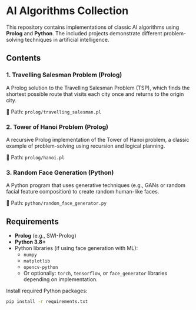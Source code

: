 # AI Algorithms Collection

This repository contains implementations of classic AI algorithms using **Prolog** and **Python**. The included projects demonstrate different problem-solving techniques in artificial intelligence.

## Contents

### 1. Travelling Salesman Problem (Prolog)
A Prolog solution to the Travelling Salesman Problem (TSP), which finds the shortest possible route that visits each city once and returns to the origin city.

📁 Path: `prolog/travelling_salesman.pl`

### 2. Tower of Hanoi Problem (Prolog)
A recursive Prolog implementation of the Tower of Hanoi problem, a classic example of problem-solving using recursion and logical planning.

📁 Path: `prolog/hanoi.pl`

### 3. Random Face Generation (Python)
A Python program that uses generative techniques (e.g., GANs or random facial feature composition) to create random human-like faces.

📁 Path: `python/random_face_generator.py`

## Requirements

- **Prolog** (e.g., SWI-Prolog)
- **Python 3.8+**
- Python libraries (if using face generation with ML):
  - `numpy`
  - `matplotlib`
  - `opencv-python`
  - Or optionally: `torch`, `tensorflow`, or `face_generator` libraries depending on implementation.

Install required Python packages:

```bash
pip install -r requirements.txt
